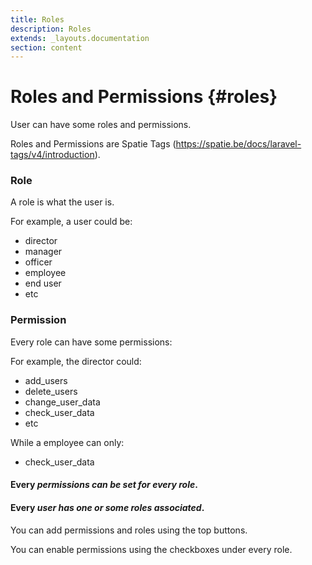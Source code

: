 ```yaml
---
title: Roles
description: Roles
extends: _layouts.documentation
section: content
---
```


# Roles and Permissions {#roles}

User can have some roles and permissions.

Roles and Permissions are Spatie Tags (https://spatie.be/docs/laravel-tags/v4/introduction).

### Role

A role is what the user is.

For example, a user could be:

- director
- manager
- officer
- employee
- end user
- etc

### Permission

Every role can have some permissions:

For example, the director could:

- add_users
- delete_users
- change_user_data
- check_user_data
- etc

While a employee can only:

- check_user_data


#### Every *permissions can be set for every role*.
#### Every *user has one or some roles associated*.

You can add permissions and roles using the top buttons. 

You can enable permissions using the checkboxes under every role.